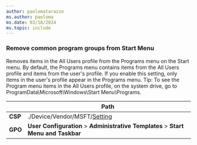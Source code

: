```yaml
---
author: paolomatarazzo
ms.author: paoloma
ms.date: 03/18/2024
ms.topic: include
---
```


### Remove common program groups from Start Menu

Removes items in the All Users profile from the Programs menu on the Start menu. By default, the Programs menu contains items from the All Users profile and items from the user's profile. If you enable this setting, only items in the user's profile appear in the Programs menu. Tip: To see the Program menu items in the All Users profile, on the system drive, go to ProgramData\Microsoft\Windows\Start Menu\Programs.

|  | Path |
|--|--|
| **CSP** | ./Device/Vendor/MSFT/[Setting]() |
| **GPO** | **User Configuration** > **Administrative Templates** > **Start Menu and Taskbar** |
